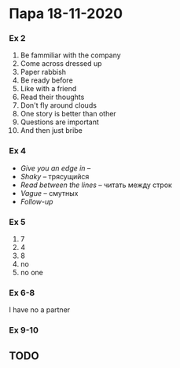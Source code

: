 # Пара 18-11-2020


### Ex 2
1. Be fammiliar with the company
2. Come across dressed up
3. Paper rabbish
4. Be ready before
5. Like with a friend
6. Read their thoughts 
7. Don't fly around clouds
8. One story is better than other
9. Questions are important
10. And then just bribe


### Ex 4
* *Give you an edge in* – 
* *Shaky* – трясущийся
* *Read between the lines* – читать между строк
* *Vague* – смутных
* *Follow-up*


### Ex 5
1. 7
2. 4
3. 8
4. no
5. no one


### Ex 6-8
I have no a partner


### Ex 9-10



## TODO
